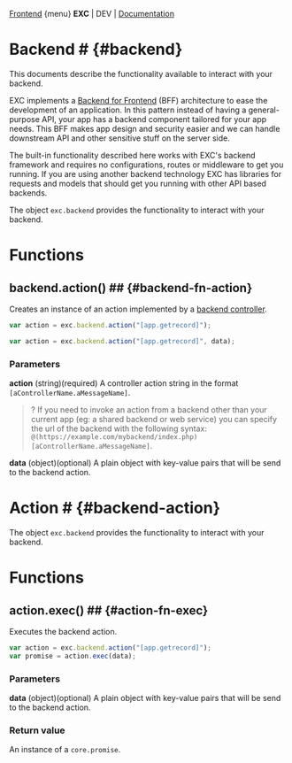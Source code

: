 [Frontend](./fte_index.md) {menu}
**EXC** | DEV | [Documentation](./doc_index.md)<BR>


# Backend # {#backend}

This documents describe the functionality available to interact with your backend.

EXC implements a [Backend for Frontend](https://samnewman.io/patterns/architectural/bff/) (BFF) architecture to ease the development of an application. In this pattern instead of having a general-purpose API, your app has a backend component tailored for your app needs. This BFF
makes app design and security easier and we can handle downstream API and other sensitive stuff on the server side.

The built-in functionality described here works with EXC's backend framework and requires no configurations, routes or middleware to get you running. If you are using another backend technology EXC has libraries for requests and models that should get you running with other API based backends.

The object `exc.backend` provides the functionality to interact with your backend.





# Functions #

## backend.action() ## {#backend-fn-action}

Creates an instance of an action implemented by a [backend controller](./bke_ref_controller.md).

```js
var action = exc.backend.action("[app.getrecord]");
```

```js
var action = exc.backend.action("[app.getrecord]", data);
```

### Parameters ###

**action** (string)(required) A controller action string in the format `[aControllerName.aMessageName]`.

> ? If you need to invoke an action from a backend other than your current app (eg: a shared backend or web service) you can specify the url of the backend with the following syntax: `@(https://example.com/mybackend/index.php)[aControllerName.aMessageName]`.

**data** (object)(optional) A plain object with key-value pairs that will be send to the backend action.

# Action # {#backend-action}

The object `exc.backend` provides the functionality to interact with your backend.

# Functions #


## action.exec() ## {#action-fn-exec}

Executes the backend action.

```js
var action = exc.backend.action("[app.getrecord]");
var promise = action.exec(data);
```
### Parameters ###

**data** (object)(optional) A plain object with key-value pairs that will be send to the backend action.

### Return value ###

An instance of a `core.promise`.
